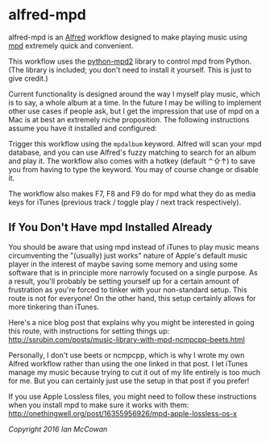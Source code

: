 # alfred-mpd

alfred-mpd is an [Alfred](http://www.alfredapp.com/) workflow designed to make
playing music using [mpd](https://www.musicpd.org) extremely quick and convenient.

This workflow uses the [python-mpd2](https://github.com/Mic92/python-mpd2) library
to control mpd from Python. (The library is included; you don't need to install
it yourself. This is just to give credit.)

Current functionality is designed around the way I myself play music, which is to
say, a whole album at a time. In the future I may be willing to implement other
use cases if people ask, but I get the impression that use of mpd on a Mac is
at best an extremely niche proposition. The following instructions assume you have
it installed and configured:

Trigger this workflow using the `mpdalbum` keyword. Alfred will scan your mpd
database, and you can use Alfred's fuzzy matching to search for an album and
play it. The workflow also comes with a hotkey (default ⌃⇧↑) to save you
from having to type the keyword. You may of course change or disable it.

The workflow also makes F7, F8 and F9 do for mpd what they do as media keys
for iTunes (previous track / toggle play / next track respectively).

## If You Don't Have mpd Installed Already

You should be aware that using mpd instead of iTunes to play music means
circumventing the "(usually) just works" nature of Apple's default music player
in the interest of maybe saving some memory and using some software that is
in principle more narrowly focused on a single purpose. As a result, you'll
probably be setting yourself up for a certain amount of frustration as you're
forced to tinker with your non-standard setup. This route is not for everyone!
On the other hand, this setup certainly allows for more tinkering than iTunes.

Here's a nice blog post that explains why you might be interested in going
this route, with instructions for setting things up:
http://ssrubin.com/posts/music-library-with-mpd-ncmpcpp-beets.html

Personally, I don't use beets or ncmpcpp, which is why I wrote my own
Alfred workflow rather than using the one linked in that post. I let iTunes
manage my music because trying to cut it out of my life entirely is too much
for me. But you can certainly just use the setup in that post if you prefer!

If you use Apple Lossless files, you might need to follow these instructions
when you install mpd to make sure it works with them:
http://onethingwell.org/post/16355956926/mpd-apple-lossless-os-x

*Copyright 2016 Ian McCowan*  
